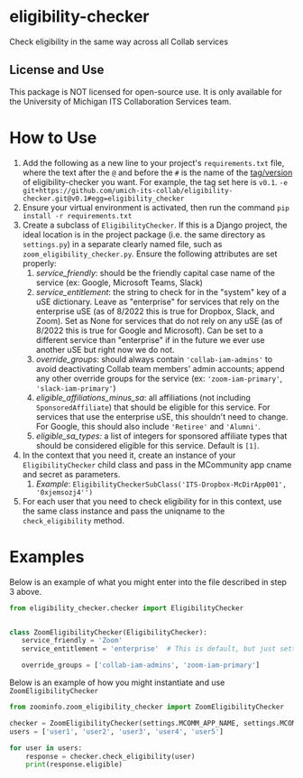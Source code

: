 # eligibility-checker
Check eligibility in the same way across all Collab services

## License and Use
This package is NOT licensed for open-source use. It is only available for the University of Michigan ITS 
Collaboration Services team.

# How to Use
1. Add the following as a new line to your project's `requirements.txt` file, where the text after the `@` and before 
the `#` is the name of the [tag/version](https://github.com/umich-its-collab/eligibility-checker/tags) of 
eligibility-checker you want. For example, the tag set here is `v0.1`.
`-e git+https://github.com/umich-its-collab/eligibility-checker.git@v0.1#egg=eligibility_checker`
2. Ensure your virtual environment is activated, then run the command `pip install -r requirements.txt`
3. Create a subclass of `EligibilityChecker`. If this is a Django project, the ideal location is in the project package
(i.e. the same directory as `settings.py`) in a separate clearly named file, such as `zoom_eligibility_checker.py`. 
Ensure the following attributes are set properly:
   1. *service_friendly*: should be the friendly capital case name of the service (ex: Google, Microsoft Teams, Slack)
   2. *service_entitlement*: the string to check for in the "system" key of a uSE dictionary. Leave as "enterprise" for 
   services that rely on the enterprise uSE (as of 8/2022 this is true for Dropbox, Slack, and Zoom). Set as None for 
   services that do not rely on any uSE (as of 8/2022 this is true for Google and Microsoft). Can be set to a different 
   service than "enterprise" if in the future we ever use another uSE but right now we do not.
   3. *override_groups*: should always contain `'collab-iam-admins'` to avoid deactivating Collab team members' admin 
   accounts; append any other override groups for the service (ex: `'zoom-iam-primary'`, `'slack-iam-primary'`)
   4. *eligible_affiliations_minus_sa*: all affiliations (not including `SponsoredAffiliate`) that should be eligible 
   for this service. For services that use the enterprise uSE, this shouldn't need to change. For Google, this should 
   also include `'Retiree'` and `'Alumni'`.
   5. *eligible_sa_types:* a list of integers for sponsored affiliate types that should be considered eligible for this 
   service. Default is `[1]`.
4. In the context that you need it, create an instance of your `EligibilityChecker` child class and pass in the 
MCommunity app cname and secret as parameters.
   1. *Example*: `EligibilityCheckerSubClass('ITS-Dropbox-McDirApp001', '0xjemsozj4'')`
5. For each user that you need to check eligibility for in this context, use the same class instance and pass the 
uniqname to the `check_eligibility` method.

# Examples
Below is an example of what you might enter into the file described in step 3 above.

```python
from eligibility_checker.checker import EligibilityChecker


class ZoomEligibilityChecker(EligibilityChecker):
   service_friendly = 'Zoom'
   service_entitlement = 'enterprise'  # This is default, but just setting to be very explicit

   override_groups = ['collab-iam-admins', 'zoom-iam-primary']
```

Below is an example of how you might instantiate and use `ZoomEligibilityChecker`
```python
from zoominfo.zoom_eligibility_checker import ZoomEligibilityChecker

checker = ZoomEligibilityChecker(settings.MCOMM_APP_NAME, settings.MCOMM_APP_SECRET)
users = ['user1', 'user2', 'user3', 'user4', 'user5']

for user in users:
    response = checker.check_eligibility(user)
    print(response.eligible)
```
